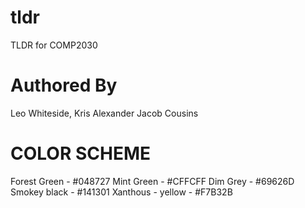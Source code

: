 # tldr
TLDR for COMP2030

# Authored By
Leo Whiteside, <!--- PUT YOUR NAMES HERE !--->
Kris Alexander
Jacob Cousins


# COLOR SCHEME

Forest Green - #048727
Mint Green - #CFFCFF
Dim Grey - #69626D
Smokey black - #141301
Xanthous - yellow - #F7B32B

